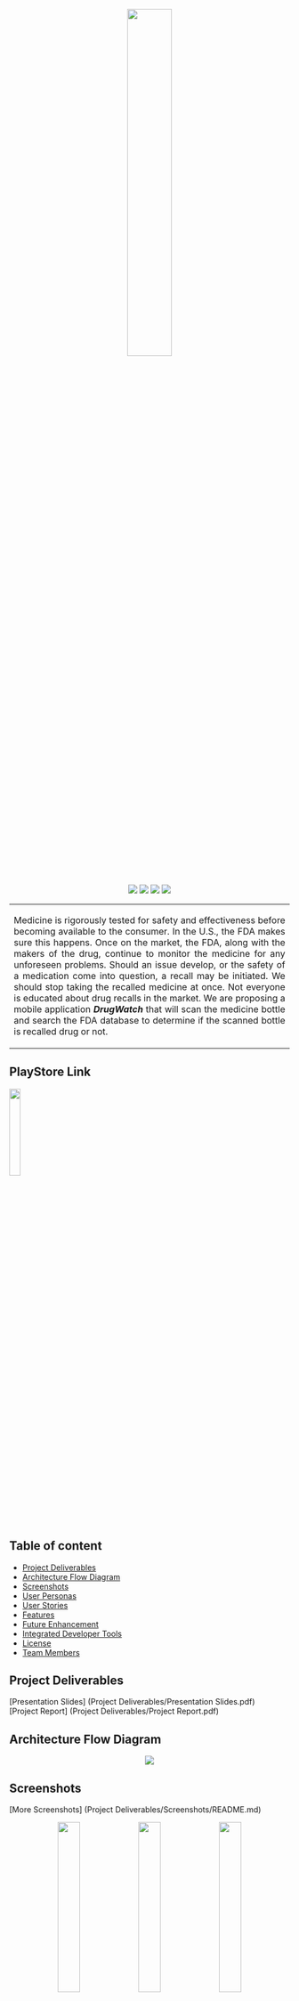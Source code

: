 <p align="center"><img src="http://nrupeshpatel.com/Files/CMPE272/GitHub/Images/drugWatch-logo.png" width="40%" /></p>

<p align="center">
<a href="https://github.com/SJSU272Lab/DrugWatch/blob/master/LICENSE.md" rel="Licence"><img src="https://img.shields.io/github/license/mashape/apistatus.svg" /></a>
<a href="" rel="Platform"><img src="https://img.shields.io/badge/platform-Android-orange.svg" /></a>
<a href="https://github.com/SJSU272Lab/DrugWatch/issues?q=is%3Aopen+is%3Aissue" rel="GitHub issues"><img src="https://img.shields.io/badge/issues-1%20open-green.svg" /></a>
<a href="https://github.com/SJSU272Lab/DrugWatch/issues?q=is%3Aissue+is%3Aclosed" rel="GitHub closed issues"><img src="https://img.shields.io/badge/issues-4%20closed-red.svg" /></a>
</p>
<table>
<tr>
<td>
<p align="justify">Medicine is rigorously tested for safety and effectiveness before becoming available to the consumer. In the U.S., the FDA makes sure this happens. Once on the market, the FDA, along with the makers of the drug, continue to monitor the medicine for any unforeseen problems. Should an issue develop, or the safety of a medication come into question, a recall may be initiated. We should stop taking the recalled medicine at once. Not everyone is educated about drug recalls in the market. We are proposing a mobile application <b><i>DrugWatch</i></b> that will scan the medicine bottle and search the FDA database to determine if the scanned bottle is recalled drug or not.</p>
</td>
</tr>
</table>

## PlayStore Link

<a href="https://play.google.com/store/apps/details?id=com.knightriders.drugwatch" rel="PlayStore Link"><img src="http://nrupeshpatel.com/Files/CMPE272/GitHub/Images/google-play-badge.png" width="20%" ></a>

## Table of content

- [Project Deliverables](#project-deliverables)
- [Architecture Flow Diagram](#architecture-flow-diagram)
- [Screenshots](#screenshots)
- [User Personas](#user-personas)
- [User Stories](#user-stories)
- [Features](#features)
- [Future Enhancement](#future-enhancement)
- [Integrated Developer Tools](#integrated-developer-tools)
- [License](#license)
- [Team Members](#team-members)

## Project Deliverables

[Presentation Slides] (Project Deliverables/Presentation Slides.pdf) <br/>
[Project Report] (Project Deliverables/Project Report.pdf)

## Architecture Flow Diagram
<p align="center"><img src="http://nrupeshpatel.com/Files/CMPE272/GitHub/Images/architecture-flow.png" /></p>

## Screenshots 
[More Screenshots] (Project Deliverables/Screenshots/README.md)
<p align="center"><img src="http://nrupeshpatel.com/Files/CMPE272/GitHub/Images/ss2.png" width="28%" />
<img src="http://nrupeshpatel.com/Files/CMPE272/GitHub/Images/ss3.png" width="28%" />
<img src="http://nrupeshpatel.com/Files/CMPE272/GitHub/Images/ss4.png" width="28%" /></p>

## User Personas
<p align="center"><img src="http://nrupeshpatel.com/Files/CMPE272/GitHub/Images/UserPersona.png" /></p>

## User Stories
<!--<img src="http://nrupeshpatel.com/Files/CMPE272/GitHub/Images/UserStories.png" width="80%">-->
- As a **_patient_**, I want to scan a drug bottle, so that I can know whether to consume it or not.
- As a **_doctor_**, I want to scan a drug bottle, so that I can know whether to prescribe it or not.
- As a **_pharmacist_**, I want to scan a drug bottle, so that I can know whether to sell that drug or not.

## Features

- Simple and user friendly
- Various Scan Options
    - Camera
    - Gallery
    - Barcode (WIP)
- Few clicks to get Drug recall info

## Future Enhancement

Pharmacy name can also be extracted from scanned label and contact information of the nearby pharmacy can be shown to user for getting further information on recalled drug or an alternative to that drug.

## Integrated Developer Tools

<img src="http://nrupeshpatel.com/Files/CMPE272/GitHub/Images/analytics.jpeg" width="28%" align="left"/>
<img src="http://nrupeshpatel.com/Files/CMPE272/GitHub/Images/admob.jpeg" width="28%" align="left"/>
<img src="http://nrupeshpatel.com/Files/CMPE272/GitHub/Images/remote-config.jpeg" width="28%" />

## License

DrugWatch is released under the [MIT License](https://github.com/SJSU272Lab/Fall16-Team11/blob/master/LICENSE.md).

## Team Members

| [![Nrupesh Patel](https://avatars.githubusercontent.com/nrupesh29?s=100)<br /><sub>Nrupesh Patel</sub>](https://github.com/Nrupesh29)<br /> | [![Arpita Dixit](https://avatars.githubusercontent.com/arpitadixit?s=100)<br /><sub>Arpita Dixit</sub>](https://github.com/ArpitaDixit)<br /> | [![Aditi Shetty](https://avatars.githubusercontent.com/shettyaditi?s=100)<br /><sub>Aditi Shetty</sub>](https://github.com/shettyaditi)<br />| [![Suraj Khurana](https://avatars.githubusercontent.com/khurana3773?s=100)<br /><sub>Suraj Khurana</sub>](https://github.com/khurana3773)<br />|
| :---: | :---: | :---: | :---: |

